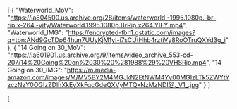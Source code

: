 [
  {
    "Waterworld_MoV": "https://ia804500.us.archive.org/28/items/waterworld.-1995.1080p.-br-rip.x-264.-yify/Waterworld.1995.1080p.BrRip.x264.YIFY.mp4",
    "Waterworld_IMG": "https://encrypted-tbn1.gstatic.com/images?q=tbn:ANd9GcTDp64hun7UUyKjM1yI-i7sCUtHhb4rztiVy8RoOTruQXYd3g_i"
       },
  {
    "14 Going on 30_MoV": "https://ia601901.us.archive.org/9/items/video_archive_553-cd-207/14%20Going%20on%2030%20%281988%29%20VHSRip.mp4",
    "14 Going on 30_IMG": "https://m.media-amazon.com/images/M/MV5BY2M4MGJkN2EtNWM4Yy00MGIzLTk5ZWYtYzczNzY0OGIzZDlhXkEyXkFqcGdeQXVyMTQxNzMzNDI@._V1_.jpg"
  }
]

[ 



